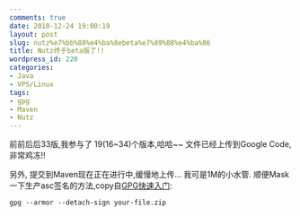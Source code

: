 ```yaml
---
comments: true
date: 2010-12-24 19:00:19
layout: post
slug: nutz%e7%bb%88%e4%ba%8ebeta%e7%89%88%e4%ba%86
title: Nutz终于beta版了!!
wordpress_id: 220
categories:
- Java
- VPS/Linux
tags:
- gpg
- Maven
- Nutz
---
```


前前后后33版,我参与了 19(16~34)个版本,哈哈~~
文件已经上传到Google Code, 非常鸡冻!!

另外, 提交到Maven现在正在进行中,缓慢地上传... 我可是1M的小水管.
顺便Mask一下生产asc签名的方法,copy自[GPG快速入门](http://www.madboa.com/geek/gpg-quickstart/):

    
    
    gpg --armor --detach-sign your-file.zip
    
